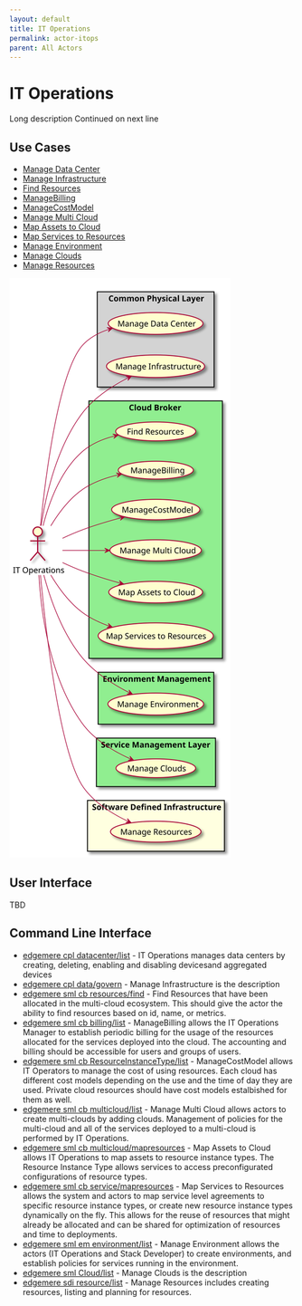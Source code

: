 ```yaml
---
layout: default
title: IT Operations
permalink: actor-itops
parent: All Actors
---
```


# IT Operations

Long description Continued on next line



## Use Cases

* [Manage Data Center](usecase-ManageDataCenter)
* [Manage Infrastructure](usecase-ManageInfrastructure)
* [Find Resources](usecase-FindResources)
* [ManageBilling](usecase-ManageBilling)
* [ManageCostModel](usecase-ManageCostModel)
* [Manage Multi Cloud](usecase-ManageMultiCloud)
* [Map Assets to Cloud](usecase-MapAssetstoCloud)
* [Map Services to Resources](usecase-MapServicestoResources)
* [Manage Environment](usecase-ManageEnvironment)
* [Manage Clouds](usecase-ManageClouds)
* [Manage Resources](usecase-ManageResources)

  
![Use Case Diagram](./usecase.svg)

## User Interface
TBD

## Command Line Interface
* [ edgemere cpl datacenter/list](action--edgemere-cpl-datacenter-list) - IT Operations manages data centers by creating, deleting, enabling and disabling devicesand aggregated devices
* [ edgemere cpl data/govern](action--edgemere-cpl-data-govern) - Manage Infrastructure is the description
* [ edgemere sml cb resources/find](action--edgemere-sml-cb-resources-find) - Find Resources that have been allocated in the multi-cloud ecosystem. This should give the actor the ability to find resources based on id, name, or metrics.
* [ edgemere sml cb billing/list](action--edgemere-sml-cb-billing-list) - ManageBilling allows the IT Operations Manager to establish periodic billing for the usage of the resources allocated for the services deployed into the cloud. The accounting and billing should be accessible for users and groups of users.
* [ edgemere sml cb ResourceInstanceType/list](action--edgemere-sml-cb-ResourceInstanceType-list) - ManageCostModel allows IT Operators to manage the cost of using resources. Each cloud has different cost models depending on the use and the time of day they are used. Private cloud resources should have cost models estalbished for them as well.
* [ edgemere sml cb multicloud/list](action--edgemere-sml-cb-multicloud-list) - Manage Multi Cloud allows actors to create multi-clouds by adding clouds. Management of policies for the multi-cloud and all of the services deployed to a multi-cloud is performed by IT Operations.
* [ edgemere sml cb multicloud/mapresources](action--edgemere-sml-cb-multicloud-mapresources) - Map Assets to Cloud allows IT Operations to map assets to resource instance types. The Resource Instance Type allows services to access preconfigurated configurations of resource types.
* [ edgemere sml cb service/mapresources](action--edgemere-sml-cb-service-mapresources) - Map Services to Resources allows the system and actors to map service level agreements to specific resource instance types, or create new resource instance types dynamically on the fly. This allows for the reuse of resources that might already be allocated and can be shared for optimization of resources and time to deployments.
* [ edgemere sml em environment/list](action--edgemere-sml-em-environment-list) - Manage Environment allows the actors (IT Operations and Stack Developer) to create environments, and establish policies for services running in the environment.
* [ edgemere sml Cloud/list](action--edgemere-sml-Cloud-list) - Manage Clouds is the description
* [ edgemere sdi resource/list](action--edgemere-sdi-resource-list) - Manage Resources includes creating resources, listing and planning for resources.

